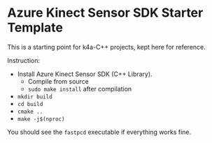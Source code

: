 # Azure Kinect Sensor SDK Starter Template

This is a starting point for k4a-C++ projects, kept here for reference.

Instruction:

- Install Azure Kinect Sensor SDK (C++ Library).
    - Compile from source
    - `sudo make install` after compilation
- `mkdir build`
- `cd build`
- `cmake ..`
- `make -j$(nproc)`

You should see the `fastpcd` executable if everything works fine.